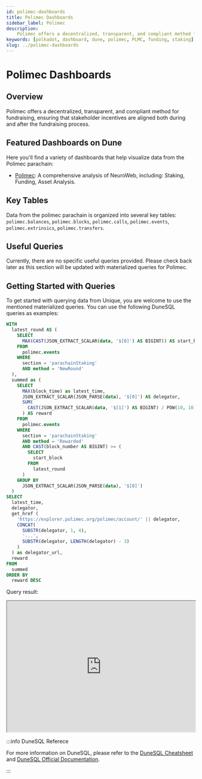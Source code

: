 ```yaml
---
id: polimec-dashboards
title: Polimec Dashboards
sidebar_label: Polimec
description:
    Polimec offers a decentralized, transparent, and compliant method for fundraising, ensuring that stakeholder incentives are aligned both during and after the fundraising process.
keywords: [polkadot, dashboard, dune, polimec, PLMC, funding, staking]
slug: ../polimec-dashboards
---
```


# Polimec Dashboards

## Overview

Polimec offers a decentralized, transparent, and compliant method for fundraising, ensuring that stakeholder incentives are aligned both during and after the fundraising process.

## Featured Dashboards on Dune

Here you'll find a variety of dashboards that help visualize data from the Polimec parachain:

- [Polimec](https://dune.com/substrate/polimec): A comprehensive analysis of NeuroWeb, including: Staking, Funding, Asset Analysis.

## Key Tables

Data from the polimec parachain is organized into several key tables: `polimec.balances`, `polimec.blocks`, `polimec.calls`, `polimec.events`, `polimec.extrinsics`, `polimec.transfers`.

## Useful Queries

Currently, there are no specific useful queries provided. Please check back later as this section
will be updated with materialized queries for Polimec.

## Getting Started with Queries

To get started with querying data from Unique, you are welcome to use the mentioned materialized
queries. You can use the following DuneSQL queries as examples:

```sql title="Polimec Latest Reward Distribution" showLineNumbers
WITH
  latest_round AS (
    SELECT
      MAX(CAST(JSON_EXTRACT_SCALAR(data, '$[0]') AS BIGINT)) AS start_block
    FROM
      polimec.events
    WHERE
      section = 'parachainStaking'
      AND method = 'NewRound'
  ),
  summed as (
    SELECT
      MAX(block_time) as latest_time,
      JSON_EXTRACT_SCALAR(JSON_PARSE(data), '$[0]') AS delegator,
      SUM(
        CAST(JSON_EXTRACT_SCALAR(data, '$[1]') AS BIGINT) / POW(10, 10)
      ) AS reward
    FROM
      polimec.events
    WHERE
      section = 'parachainStaking'
      AND method = 'Rewarded'
      AND CAST(block_number AS BIGINT) >= (
        SELECT
          start_block
        FROM
          latest_round
      )
    GROUP BY
      JSON_EXTRACT_SCALAR(JSON_PARSE(data), '$[0]')
  )
SELECT
  latest_time,
  delegator,
  get_href (
    'https://explorer.polimec.org/polimec/account/' || delegator,
    CONCAT(
      SUBSTR(delegator, 1, 4),
      '...',
      SUBSTR(delegator, LENGTH(delegator) - 3)
    )
  ) as delegator_url,
  reward
FROM
  summed
ORDER BY
  reward DESC
```

Query result:

<iframe src="https://dune.com/embeds/3771979/6343454/" height="350" width="100%"></iframe>

:::info DuneSQL Referece

For more information on DuneSQL, please refer to the [DuneSQL Cheatsheet](../dunesql-cheatsheet.md)
and
[DuneSQL Official Documentation](https://docs.dune.com/query-engine/Functions-and-operators/index).

:::